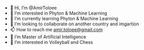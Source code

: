 - 👋 Hi, I’m @AmirToloee
- 👀 I’m interested in Phyton & Machine Learning 
- 🌱 I’m currently learning Phyton & Machine Learning 
- 💞️ I’m looking to collaborate on another country and imgartion
- 📫 How to reach me amir.toloee@gmail.com
- 👀 I’m Master of Artificial Intelligence
- 💞️ I’m interested in Volleyball and Chess
<!---
AmirToloee/AmirToloee is a ✨ special ✨ repository because its `README.md` (this file) appears on your GitHub profile.
You can click the Preview link to take a look at your changes.
--->
